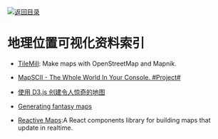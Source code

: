 [![返回目录](https://user-images.githubusercontent.com/5803001/38079637-ff0abcf0-3371-11e8-9b76-ad651620afc7.jpg)](https://github.com/wxyyxc1992/Awesome-Links)

# 地理位置可视化资料索引

* [TileMill](https://github.com/tilemill-project/tilemill): Make maps with OpenStreetMap and Mapnik.

* [MapSCII - The Whole World In Your Console. #Project#](https://github.com/rastapasta/mapscii)

* [使用 D3.js 创建令人惊奇的地图 ](http://colobu.com/2016/08/02/using-D3-js-to-make-amazing-web-maps/)

* [Generating fantasy maps](http://mewo2.com/notes/terrain/)

* [Reactive Maps](https://github.com/appbaseio/reactivemaps):A React components library for building maps that update in realtime.
